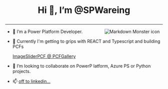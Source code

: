 # <p align="center" >Hi 👋, I’m @SPWareing   </p>                                          

--- 
<p align="center"><img src="https://www.codewars.com/users/LesPaulStudio/badges/micro"
     alt="Markdown Monster icon"
     style="float: right; margin-right: 10px;" /></p>

- 👀 I’m a Power Platform Developer. 
- 🌱 Currently I'm getting to grips with REACT and Typescript and building PCFs
  
  [ImageSliderPCF @ PCFGallery](https://pcf.gallery/imagesliderpcf/)
- 💞️ I’m looking to collaborate on PowerP latform, Azure PS or Python projects.
- 📫  [off to linkedin...](https://www.linkedin.com/in/stewart-wareing-81923a51/)





<!---
SPWareing/SPWareing is a ✨ special ✨ repository because its `README.md` (this file) appears on your GitHub profile.
You can click the Preview link to take a look at your changes.
--->
